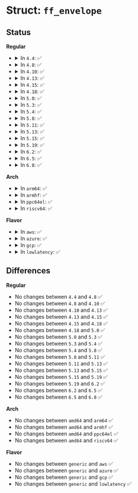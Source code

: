 # Struct: <code>ff_envelope</code>

## Status
<b>Regular</b>
<ul>
<li>
<details>
<summary>In <code>4.4</code>: ✅</summary>

```c
struct ff_envelope {
    __u16 attack_length;
    __u16 attack_level;
    __u16 fade_length;
    __u16 fade_level;
};
```
</details>
</li>
<li>
<details>
<summary>In <code>4.8</code>: ✅</summary>

```c
struct ff_envelope {
    __u16 attack_length;
    __u16 attack_level;
    __u16 fade_length;
    __u16 fade_level;
};
```
</details>
</li>
<li>
<details>
<summary>In <code>4.10</code>: ✅</summary>

```c
struct ff_envelope {
    __u16 attack_length;
    __u16 attack_level;
    __u16 fade_length;
    __u16 fade_level;
};
```
</details>
</li>
<li>
<details>
<summary>In <code>4.13</code>: ✅</summary>

```c
struct ff_envelope {
    __u16 attack_length;
    __u16 attack_level;
    __u16 fade_length;
    __u16 fade_level;
};
```
</details>
</li>
<li>
<details>
<summary>In <code>4.15</code>: ✅</summary>

```c
struct ff_envelope {
    __u16 attack_length;
    __u16 attack_level;
    __u16 fade_length;
    __u16 fade_level;
};
```
</details>
</li>
<li>
<details>
<summary>In <code>4.18</code>: ✅</summary>

```c
struct ff_envelope {
    __u16 attack_length;
    __u16 attack_level;
    __u16 fade_length;
    __u16 fade_level;
};
```
</details>
</li>
<li>
<details>
<summary>In <code>5.0</code>: ✅</summary>

```c
struct ff_envelope {
    __u16 attack_length;
    __u16 attack_level;
    __u16 fade_length;
    __u16 fade_level;
};
```
</details>
</li>
<li>
<details>
<summary>In <code>5.3</code>: ✅</summary>

```c
struct ff_envelope {
    __u16 attack_length;
    __u16 attack_level;
    __u16 fade_length;
    __u16 fade_level;
};
```
</details>
</li>
<li>
<details>
<summary>In <code>5.4</code>: ✅</summary>

```c
struct ff_envelope {
    __u16 attack_length;
    __u16 attack_level;
    __u16 fade_length;
    __u16 fade_level;
};
```
</details>
</li>
<li>
<details>
<summary>In <code>5.8</code>: ✅</summary>

```c
struct ff_envelope {
    __u16 attack_length;
    __u16 attack_level;
    __u16 fade_length;
    __u16 fade_level;
};
```
</details>
</li>
<li>
<details>
<summary>In <code>5.11</code>: ✅</summary>

```c
struct ff_envelope {
    __u16 attack_length;
    __u16 attack_level;
    __u16 fade_length;
    __u16 fade_level;
};
```
</details>
</li>
<li>
<details>
<summary>In <code>5.13</code>: ✅</summary>

```c
struct ff_envelope {
    __u16 attack_length;
    __u16 attack_level;
    __u16 fade_length;
    __u16 fade_level;
};
```
</details>
</li>
<li>
<details>
<summary>In <code>5.15</code>: ✅</summary>

```c
struct ff_envelope {
    __u16 attack_length;
    __u16 attack_level;
    __u16 fade_length;
    __u16 fade_level;
};
```
</details>
</li>
<li>
<details>
<summary>In <code>5.19</code>: ✅</summary>

```c
struct ff_envelope {
    __u16 attack_length;
    __u16 attack_level;
    __u16 fade_length;
    __u16 fade_level;
};
```
</details>
</li>
<li>
<details>
<summary>In <code>6.2</code>: ✅</summary>

```c
struct ff_envelope {
    __u16 attack_length;
    __u16 attack_level;
    __u16 fade_length;
    __u16 fade_level;
};
```
</details>
</li>
<li>
<details>
<summary>In <code>6.5</code>: ✅</summary>

```c
struct ff_envelope {
    __u16 attack_length;
    __u16 attack_level;
    __u16 fade_length;
    __u16 fade_level;
};
```
</details>
</li>
<li>
<details>
<summary>In <code>6.8</code>: ✅</summary>

```c
struct ff_envelope {
    __u16 attack_length;
    __u16 attack_level;
    __u16 fade_length;
    __u16 fade_level;
};
```
</details>
</li>
</ul>
<b>Arch</b>
<ul>
<li>
<details>
<summary>In <code>arm64</code>: ✅</summary>

```c
struct ff_envelope {
    __u16 attack_length;
    __u16 attack_level;
    __u16 fade_length;
    __u16 fade_level;
};
```
</details>
</li>
<li>
<details>
<summary>In <code>armhf</code>: ✅</summary>

```c
struct ff_envelope {
    __u16 attack_length;
    __u16 attack_level;
    __u16 fade_length;
    __u16 fade_level;
};
```
</details>
</li>
<li>
<details>
<summary>In <code>ppc64el</code>: ✅</summary>

```c
struct ff_envelope {
    __u16 attack_length;
    __u16 attack_level;
    __u16 fade_length;
    __u16 fade_level;
};
```
</details>
</li>
<li>
<details>
<summary>In <code>riscv64</code>: ✅</summary>

```c
struct ff_envelope {
    __u16 attack_length;
    __u16 attack_level;
    __u16 fade_length;
    __u16 fade_level;
};
```
</details>
</li>
</ul>
<b>Flavor</b>
<ul>
<li>
<details>
<summary>In <code>aws</code>: ✅</summary>

```c
struct ff_envelope {
    __u16 attack_length;
    __u16 attack_level;
    __u16 fade_length;
    __u16 fade_level;
};
```
</details>
</li>
<li>
<details>
<summary>In <code>azure</code>: ✅</summary>

```c
struct ff_envelope {
    __u16 attack_length;
    __u16 attack_level;
    __u16 fade_length;
    __u16 fade_level;
};
```
</details>
</li>
<li>
<details>
<summary>In <code>gcp</code>: ✅</summary>

```c
struct ff_envelope {
    __u16 attack_length;
    __u16 attack_level;
    __u16 fade_length;
    __u16 fade_level;
};
```
</details>
</li>
<li>
<details>
<summary>In <code>lowlatency</code>: ✅</summary>

```c
struct ff_envelope {
    __u16 attack_length;
    __u16 attack_level;
    __u16 fade_length;
    __u16 fade_level;
};
```
</details>
</li>
</ul>

## Differences
<b>Regular</b>
<ul>
<li>
No changes between <code>4.4</code> and <code>4.8</code> ✅
</li>
<li>
No changes between <code>4.8</code> and <code>4.10</code> ✅
</li>
<li>
No changes between <code>4.10</code> and <code>4.13</code> ✅
</li>
<li>
No changes between <code>4.13</code> and <code>4.15</code> ✅
</li>
<li>
No changes between <code>4.15</code> and <code>4.18</code> ✅
</li>
<li>
No changes between <code>4.18</code> and <code>5.0</code> ✅
</li>
<li>
No changes between <code>5.0</code> and <code>5.3</code> ✅
</li>
<li>
No changes between <code>5.3</code> and <code>5.4</code> ✅
</li>
<li>
No changes between <code>5.4</code> and <code>5.8</code> ✅
</li>
<li>
No changes between <code>5.8</code> and <code>5.11</code> ✅
</li>
<li>
No changes between <code>5.11</code> and <code>5.13</code> ✅
</li>
<li>
No changes between <code>5.13</code> and <code>5.15</code> ✅
</li>
<li>
No changes between <code>5.15</code> and <code>5.19</code> ✅
</li>
<li>
No changes between <code>5.19</code> and <code>6.2</code> ✅
</li>
<li>
No changes between <code>6.2</code> and <code>6.5</code> ✅
</li>
<li>
No changes between <code>6.5</code> and <code>6.8</code> ✅
</li>
</ul>
<b>Arch</b>
<ul>
<li>
No changes between <code>amd64</code> and <code>arm64</code> ✅
</li>
<li>
No changes between <code>amd64</code> and <code>armhf</code> ✅
</li>
<li>
No changes between <code>amd64</code> and <code>ppc64el</code> ✅
</li>
<li>
No changes between <code>amd64</code> and <code>riscv64</code> ✅
</li>
</ul>
<b>Flavor</b>
<ul>
<li>
No changes between <code>generic</code> and <code>aws</code> ✅
</li>
<li>
No changes between <code>generic</code> and <code>azure</code> ✅
</li>
<li>
No changes between <code>generic</code> and <code>gcp</code> ✅
</li>
<li>
No changes between <code>generic</code> and <code>lowlatency</code> ✅
</li>
</ul>

